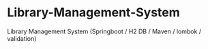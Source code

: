 # Library-Management-System
Library Management System (Springboot / H2 DB / Maven / lombok / validation) 

